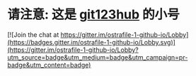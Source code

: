# 请注意: 这是 [git123hub](https://github.com/git123hub) 的小号

[![Join the chat at https://gitter.im/ostrafile-1-github-io/Lobby](https://badges.gitter.im/ostrafile-1-github-io/Lobby.svg)](https://gitter.im/ostrafile-1-github-io/Lobby?utm_source=badge&utm_medium=badge&utm_campaign=pr-badge&utm_content=badge)
